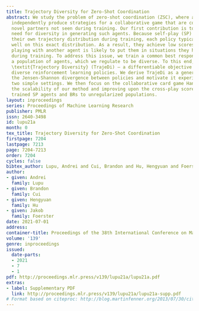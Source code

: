 ```yaml
---
title: Trajectory Diversity for Zero-Shot Coordination
abstract: We study the problem of zero-shot coordination (ZSC), where agents must
  independently produce strategies for a collaborative game that are compatible with
  novel partners not seen during training. Our first contribution is to consider the
  need for diversity in generating such agents. Because self-play (SP) agents control
  their own trajectory distribution during training, each policy typically only performs
  well on this exact distribution. As a result, they achieve low scores in ZSC, since
  playing with another agent is likely to put them in situations they have not encountered
  during training. To address this issue, we train a common best response (BR) to
  a population of agents, which we regulate to be diverse. To this end, we introduce
  \textit{Trajectory Diversity} (TrajeDi) – a differentiable objective for generating
  diverse reinforcement learning policies. We derive TrajeDi as a generalization of
  the Jensen-Shannon divergence between policies and motivate it experimentally in
  two simple settings. We then focus on the collaborative card game Hanabi, demonstrating
  the scalability of our method and improving upon the cross-play scores of both independently
  trained SP agents and BRs to unregularized populations.
layout: inproceedings
series: Proceedings of Machine Learning Research
publisher: PMLR
issn: 2640-3498
id: lupu21a
month: 0
tex_title: Trajectory Diversity for Zero-Shot Coordination
firstpage: 7204
lastpage: 7213
page: 7204-7213
order: 7204
cycles: false
bibtex_author: Lupu, Andrei and Cui, Brandon and Hu, Hengyuan and Foerster, Jakob
author:
- given: Andrei
  family: Lupu
- given: Brandon
  family: Cui
- given: Hengyuan
  family: Hu
- given: Jakob
  family: Foerster
date: 2021-07-01
address:
container-title: Proceedings of the 38th International Conference on Machine Learning
volume: '139'
genre: inproceedings
issued:
  date-parts:
  - 2021
  - 7
  - 1
pdf: http://proceedings.mlr.press/v139/lupu21a/lupu21a.pdf
extras:
- label: Supplementary PDF
  link: http://proceedings.mlr.press/v139/lupu21a/lupu21a-supp.pdf
# Format based on citeproc: http://blog.martinfenner.org/2013/07/30/citeproc-yaml-for-bibliographies/
---
```

